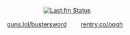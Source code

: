 <p align="center">
<a href="https://www.last.fm/user/shinceI">
   <img src="https://lastfm-recently-played.vercel.app/api?user=shinceI&count=1&width=325&header_size=none&footer_style=compact_stats&bg_color=000000" alt="Last.fm Status">
</a>
   
</p>
<p align="center">
<a href="https://guns.lol/bustersword">guns.lol/bustersword</a>⠀⠀ᅟ<a href="https://rentry.co/oogh">rentry.co/oogh</a>⠀
</p>
